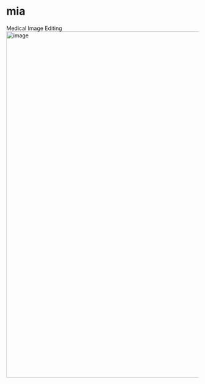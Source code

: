 # mia
Medical Image Editing 
<img width="906" alt="image" src="https://github.com/aasem-research-work/mia/assets/101444683/a279f50e-a573-4c5a-ac1c-95861644f64b">
